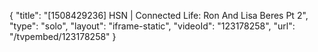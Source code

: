 {
    "title": "[1508429236] HSN | Connected Life: Ron And Lisa Beres Pt 2",
    "type": "solo",
    "layout": "iframe-static",
    "videoId": "123178258",
    "url": "\/tvpembed\/123178258"
}